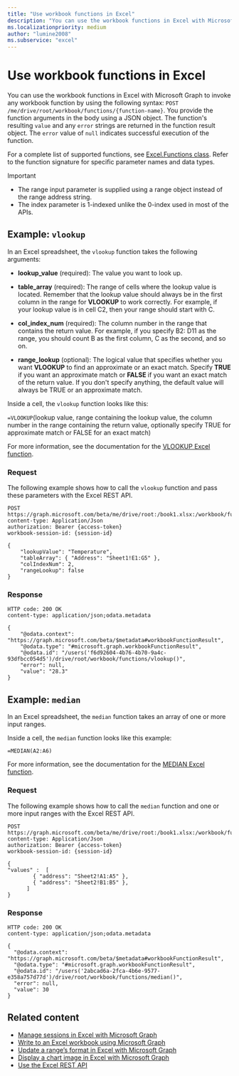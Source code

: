 ```yaml
---
title: "Use workbook functions in Excel"
description: "You can use the workbook functions in Excel with Microsoft Graph to invoke any workbook function. Includes examples for vlookup and median functions."
ms.localizationpriority: medium
author: "lumine2008"
ms.subservice: "excel"
---
```


# Use workbook functions in Excel

You can use the workbook functions in Excel with Microsoft Graph to invoke any workbook function by using the following syntax: `POST /me/drive/root/workbook/functions/{function-name}`. You provide the function arguments in the body using a JSON object. The function's resulting `value` and any `error` strings are returned in the function result object. The `error` value of `null` indicates successful execution of the function.

For a complete list of supported functions, see [Excel.Functions class](/javascript/api/excel/excel.functions?view=excel-js-preview&preserve-view=true). Refer to the function signature for specific parameter names and data types.

> [!IMPORTANT]
> - The range input parameter is supplied using a range object instead of the range address string.  
> - The index parameter is 1-indexed unlike the 0-index used in most of the APIs.

## Example: `vlookup`

In an Excel spreadsheet, the `vlookup` function takes the following arguments:

- **lookup_value** (required): The value you want to look up.

- **table_array** (required): The range of cells where the lookup value is located. Remember that the lookup value should always be in the first column in the range for **VLOOKUP** to work correctly. For example, if your lookup value is in cell C2, then your range should start with C.

- **col_index_num** (required): The column number in the range that contains the return value. For example, if you specify B2: D11 as the range, you should count B as the first column, C as the second, and so on.

- **range_lookup** (optional): The logical value that specifies whether you want **VLOOKUP** to find an approximate or an exact match. Specify **TRUE** if you want an approximate match or **FALSE** if you want an exact match of the return value. If you don't specify anything, the default value will always be TRUE or an approximate match.

Inside a cell, the `vlookup` function looks like this:

`=VLOOKUP`(lookup value, range containing the lookup value, the column number in the range containing the return value, optionally specify TRUE for approximate match or FALSE for an exact match)

For more information, see the documentation for the [VLOOKUP Excel function](https://support.office.com/article/VLOOKUP-function-0bbc8083-26fe-4963-8ab8-93a18ad188a1).

### Request

The following example shows how to call the `vlookup` function and pass these parameters with the Excel REST API.

```http
POST https://graph.microsoft.com/beta/me/drive/root:/book1.xlsx:/workbook/functions/vlookup
content-type: Application/Json
authorization: Bearer {access-token}
workbook-session-id: {session-id}

{
    "lookupValue": "Temperature",
    "tableArray": { "Address": "Sheet1!E1:G5" },
    "colIndexNum": 2,
    "rangeLookup": false
}
```

### Response

```http
HTTP code: 200 OK
content-type: application/json;odata.metadata

{
    "@odata.context": "https://graph.microsoft.com/beta/$metadata#workbookFunctionResult",
    "@odata.type": "#microsoft.graph.workbookFunctionResult",
    "@odata.id": "/users('f6d92604-4b76-4b70-9a4c-93dfbcc054d5')/drive/root/workbook/functions/vlookup()",
    "error": null,
    "value": "28.3"
}
```

## Example: `median`

In an Excel spreadsheet, the `median` function takes an array of one or more input ranges.

Inside a cell, the `median` function looks like this example:

`=MEDIAN(A2:A6)`

For more information, see the documentation for the [MEDIAN Excel function](https://support.office.com/article/MEDIAN-function-d0916313-4753-414c-8537-ce85bdd967d2).

### Request

The following example shows how to call the `median` function and one or more input ranges with the Excel REST API.

```http
POST https://graph.microsoft.com/beta/me/drive/root:/book1.xlsx:/workbook/functions/median
content-type: Application/Json
authorization: Bearer {access-token}
workbook-session-id: {session-id}

{
"values" :  [
        { "address": "Sheet2!A1:A5" },
        { "address": "Sheet2!B1:B5" },
      ]
}
```

### Response

```http
HTTP code: 200 OK
content-type: application/json;odata.metadata

{
  "@odata.context": "https://graph.microsoft.com/beta/$metadata#workbookFunctionResult",
  "@odata.type": "#microsoft.graph.workbookFunctionResult",
  "@odata.id": "/users('2abcad6a-2fca-4b6e-9577-e358a757d77d')/drive/root/workbook/functions/median()",
  "error": null,
  "value": 30
}
```

## Related content

* [Manage sessions in Excel with Microsoft Graph](excel-manage-sessions.md)
* [Write to an Excel workbook using Microsoft Graph](excel-write-to-workbook.md)
* [Update a range’s format in Excel with Microsoft Graph](excel-update-range-format.md)
* [Display a chart image in Excel with Microsoft Graph](excel-display-chart-image.md)
* [Use the Excel REST API](/graph/api/resources/excel)
